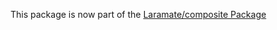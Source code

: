 This package is now part of the [Laramate/composite Package](https://github.com/Laramate/composite)
